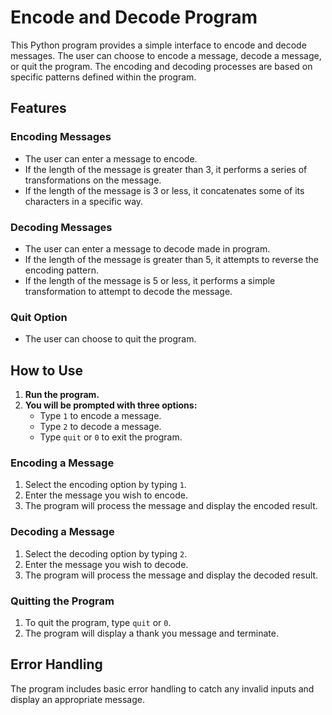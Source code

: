 # Encode and Decode Program

This Python program provides a simple interface to encode and decode messages. The user can choose to encode a message, decode a message, or quit the program. The encoding and decoding processes are based on specific patterns defined within the program.

## Features

### Encoding Messages
- The user can enter a message to encode.
- If the length of the message is greater than 3, it performs a series of transformations on the message.
- If the length of the message is 3 or less, it concatenates some of its characters in a specific way.

### Decoding Messages
- The user can enter a message to decode made in program.
- If the length of the message is greater than 5, it attempts to reverse the encoding pattern.
- If the length of the message is 5 or less, it performs a simple transformation to attempt to decode the message.

### Quit Option
- The user can choose to quit the program.

## How to Use

1. **Run the program.**
2. **You will be prompted with three options:**
   - Type `1` to encode a message.
   - Type `2` to decode a message.
   - Type `quit` or `0` to exit the program.

### Encoding a Message
1. Select the encoding option by typing `1`.
2. Enter the message you wish to encode.
3. The program will process the message and display the encoded result.

### Decoding a Message
1. Select the decoding option by typing `2`.
2. Enter the message you wish to decode.
3. The program will process the message and display the decoded result.

### Quitting the Program
1. To quit the program, type `quit` or `0`.
2. The program will display a thank you message and terminate.

## Error Handling
The program includes basic error handling to catch any invalid inputs and display an appropriate message.
